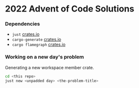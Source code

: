 # 2022 Advent of Code Solutions

### Dependencies

* `just` [crates.io](https://crates.io/crates/just)
* `cargo-generate` [crates.io](https://crates.io/crates/cargo-generate)
* `cargo flamegraph` [crates.io](https://crates.io/crates/flamegraph)


### Working on a new day's problem

Generating a new workspace member crate.

```sh
cd <this repo>
just new <unpadded day> <the-problem-title>
```
